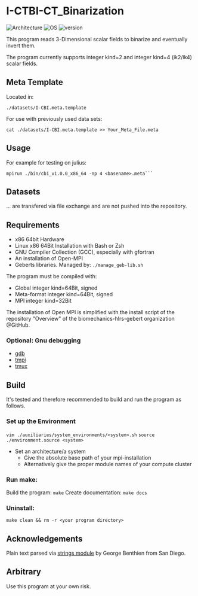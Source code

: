 # I-CTBI-CT_Binarization
![Architecture](https://img.shields.io/badge/Architecture-x86-green)
![OS](https://img.shields.io/badge/Linux-64Bit-green)
![version](https://img.shields.io/badge/version-1.0.0-green)

This program reads 3-Dimensional scalar fields to binarize and eventually invert them.

The program currently supports integer kind=2 and integer kind=4 (ik2/ik4) scalar fields.
## Meta Template
Located in: 
```
./datasets/I-CBI.meta.template
```
For use with previously used data sets:
```
cat ./datasets/I-CBI.meta.template >> Your_Meta_File.meta
```
## Usage
For example for testing on julius:
```
mpirun ./bin/cbi_v1.0.0_x86_64 -np 4 <basename>.meta```
```
## Datasets
... are transfered via file exchange and are not pushed into the repository. 

## Requirements
* x86 64bit Hardware
* Linux x86 64Bit Installation with Bash or Zsh
* GNU Compiler Collection (GCC), especially with gfortran
* An installation of Open-MPI
* Geberts libraries. Managed by: ```./manage_geb-lib.sh```

The program must be compiled with:
* Global integer kind=64Bit, signed
* Meta-format integer kind=64Bit, signed
* MPI integer kind=32Bit

The installation of Open MPI is simplified with the install script of the repository "Overview" of the biomechanics-hlrs-gebert organization @GitHub.
### Optional: Gnu debugging
* [gdb](https://www.gnu.org/software/gdb/)
* [tmpi](https://github.com/Azrael3000/tmpi)
* [tmux](https://github.com/tmux/tmux/wiki)
## Build
It's tested and therefore recommended to build and run the program as follows.
### Set up the Environment
```vim ./auxiliaries/system_environments/<system>.sh```
```source ./environment.source <system>``` 

* Set an architecture/a system
  * Give the absolute base path of your mpi-installation
  * Alternatively give the proper module names of your compute cluster

### Run make:
Build the program:    ```make```
Create documentation: ```make docs```

### Uninstall:
```make clean && rm -r <your program directory>```
## Acknowledgements 
Plain text parsed via [strings module](https://gbenthien.net/strings/index.html) by George Benthien from San Diego.
## Arbitrary
Use this program at your own risk.

